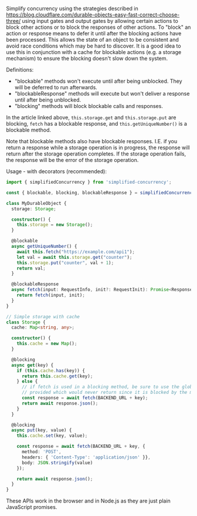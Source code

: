 Simplify concurrency using the strategies described in
https://blog.cloudflare.com/durable-objects-easy-fast-correct-choose-three/ using input gates and output gates by
allowing certain actions to block other actions or to block the responses of other actions.
To "block" an action or response means to defer it until after the blocking actions have been processed. This
allows the state of an object to be consistent and avoid race conditions which may be hard to discover.
It is a good idea to use this in conjunction with a cache for blockable actions (e.g. a storage mechanism) to ensure
the blocking doesn't slow down the system.

Definitions:

- "blockable" methods won't execute until after being unblocked. They will be deferred to run afterwards.
- "blockableResponse" methods will execute but won't deliver a response until after being unblocked.
- "blocking" methods will block blockable calls and responses.

In the article linked above, `this.storage.get` and `this.storage.put` are blocking, `fetch` has a blockable
response, and `this.getUniqueNumber()` is a blockable method.

Note that blockable methods also have blockable responses. I.E. if you return a response while a storage operation is in
progress, the response will return after the storage operation completes. If the storage operation fails, the
response will be the error of the storage operation.

Usage - with decorators (recommended):

```ts
import { simplifiedConcurrency } from 'simplified-concurrency';

const { blockable, blocking, blockableResponse } = simplifiedConcurrency();

class MyDurableObject {
  storage: Storage;

  constructor() {
    this.storage = new Storage();
  }

  @blockable
  async getUniqueNumber() {
    await this.fetch("https://example.com/api1");
    let val = await this.storage.get("counter");
    this.storage.put("counter", val + 1);
    return val;
  }

  @blockableResponse
  async fetch(input: RequestInfo, init?: RequestInit): Promise<Response> {
    return fetch(input, init);
  }
}

// Simple storage with cache
class Storage {
  cache: Map<string, any>;

  constructor() {
    this.cache = new Map();
  }

  @blocking
  async get(key) {
    if (this.cache.has(key)) {
      return this.cache.get(key);
    } else {
      // if fetch is used in a blocking method, be sure to use the global fetch and not the blockable-response fetch
      // provided which would never return since it is blocked by the method calling it.
      const response = await fetch(BACKEND_URL + key);
      return await response.json();
    }
  }

  @blocking
  async put(key, value) {
    this.cache.set(key, value);

    const response = await fetch(BACKEND_URL + key, {
      method: 'POST',
      headers: { 'Content-Type': 'application/json' }},
      body: JSON.stringify(value)
    });

    return await response.json();
  }
}
```

These APIs work in the browser and in Node.js as they are just plain JavaScript promises.
